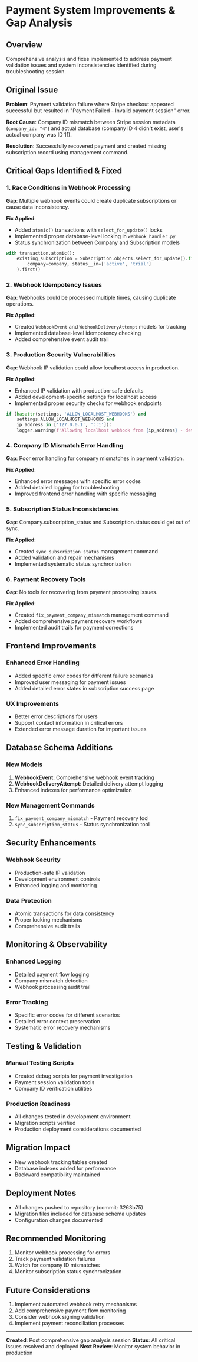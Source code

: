 # Payment System Improvements & Gap Analysis

## Overview
Comprehensive analysis and fixes implemented to address payment validation issues and system inconsistencies identified during troubleshooting session.

## Original Issue
**Problem**: Payment validation failure where Stripe checkout appeared successful but resulted in "Payment Failed - Invalid payment session" error.

**Root Cause**: Company ID mismatch between Stripe session metadata (`company_id: "4"`) and actual database (company ID 4 didn't exist, user's actual company was ID 11).

**Resolution**: Successfully recovered payment and created missing subscription record using management command.

## Critical Gaps Identified & Fixed

### 1. Race Conditions in Webhook Processing
**Gap**: Multiple webhook events could create duplicate subscriptions or cause data inconsistency.

**Fix Applied**:
- Added `atomic()` transactions with `select_for_update()` locks
- Implemented proper database-level locking in `webhook_handler.py`
- Status synchronization between Company and Subscription models

```python
with transaction.atomic():
    existing_subscription = Subscription.objects.select_for_update().filter(
        company=company, status__in=['active', 'trial']
    ).first()
```

### 2. Webhook Idempotency Issues
**Gap**: Webhooks could be processed multiple times, causing duplicate operations.

**Fix Applied**:
- Created `WebhookEvent` and `WebhookDeliveryAttempt` models for tracking
- Implemented database-level idempotency checking
- Added comprehensive event audit trail

### 3. Production Security Vulnerabilities
**Gap**: Webhook IP validation could allow localhost access in production.

**Fix Applied**:
- Enhanced IP validation with production-safe defaults
- Added development-specific settings for localhost access
- Implemented proper security checks for webhook endpoints

```python
if (hasattr(settings, 'ALLOW_LOCALHOST_WEBHOOKS') and 
    settings.ALLOW_LOCALHOST_WEBHOOKS and 
    ip_address in ['127.0.0.1', '::1']):
    logger.warning(f"Allowing localhost webhook from {ip_address} - development mode")
```

### 4. Company ID Mismatch Error Handling
**Gap**: Poor error handling for company mismatches in payment validation.

**Fix Applied**:
- Enhanced error messages with specific error codes
- Added detailed logging for troubleshooting
- Improved frontend error handling with specific messaging

### 5. Subscription Status Inconsistencies
**Gap**: Company.subscription_status and Subscription.status could get out of sync.

**Fix Applied**:
- Created `sync_subscription_status` management command
- Added validation and repair mechanisms
- Implemented systematic status synchronization

### 6. Payment Recovery Tools
**Gap**: No tools for recovering from payment processing issues.

**Fix Applied**:
- Created `fix_payment_company_mismatch` management command
- Added comprehensive payment recovery workflows
- Implemented audit trails for payment corrections

## Frontend Improvements

### Enhanced Error Handling
- Added specific error codes for different failure scenarios
- Improved user messaging for payment issues
- Added detailed error states in subscription success page

### UX Improvements
- Better error descriptions for users
- Support contact information in critical errors
- Extended error message duration for important issues

## Database Schema Additions

### New Models
1. **WebhookEvent**: Comprehensive webhook event tracking
2. **WebhookDeliveryAttempt**: Detailed delivery attempt logging
3. Enhanced indexes for performance optimization

### New Management Commands
1. `fix_payment_company_mismatch` - Payment recovery tool
2. `sync_subscription_status` - Status synchronization tool

## Security Enhancements

### Webhook Security
- Production-safe IP validation
- Development environment controls
- Enhanced logging and monitoring

### Data Protection
- Atomic transactions for data consistency
- Proper locking mechanisms
- Comprehensive audit trails

## Monitoring & Observability

### Enhanced Logging
- Detailed payment flow logging
- Company mismatch detection
- Webhook processing audit trail

### Error Tracking
- Specific error codes for different scenarios
- Detailed error context preservation
- Systematic error recovery mechanisms

## Testing & Validation

### Manual Testing Scripts
- Created debug scripts for payment investigation
- Payment session validation tools
- Company ID verification utilities

### Production Readiness
- All changes tested in development environment
- Migration scripts verified
- Production deployment considerations documented

## Migration Impact
- New webhook tracking tables created
- Database indexes added for performance
- Backward compatibility maintained

## Deployment Notes
- All changes pushed to repository (commit: 3263b75)
- Migration files included for database schema updates
- Configuration changes documented

## Recommended Monitoring
1. Monitor webhook processing for errors
2. Track payment validation failures
3. Watch for company ID mismatches
4. Monitor subscription status synchronization

## Future Considerations
1. Implement automated webhook retry mechanisms
2. Add comprehensive payment flow monitoring
3. Consider webhook signing validation
4. Implement payment reconciliation processes

---
**Created**: Post comprehensive gap analysis session
**Status**: All critical issues resolved and deployed
**Next Review**: Monitor system behavior in production